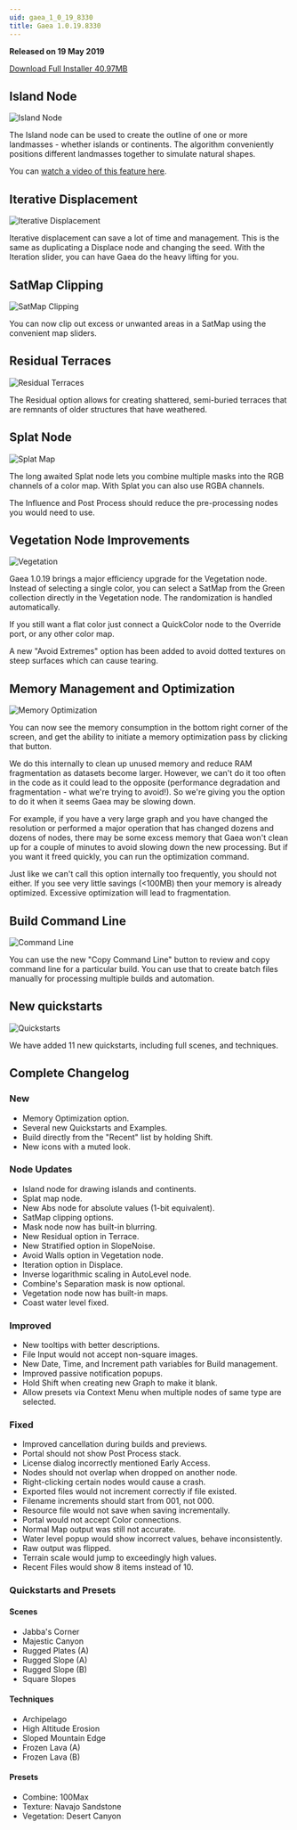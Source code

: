 ```yaml
---
uid: gaea_1_0_19_8330
title: Gaea 1.0.19.8330
---
```



**Released on 19 May 2019**

<a href="http://viridian.quadspinner.com/gaea/Gaea-1.0.19.exe?f=1">Download Full Installer 40.97MB</a> <br>


<div class="release-note">

## Island Node

![Island Node](http://cdn.quadspinner.com/gaea/changelog/1_0_19/islands.png)

The Island node can be used to create the outline of one or more landmasses - whether islands or continents. The algorithm conveniently positions different landmasses together to simulate natural shapes.

You can [watch a video of this feature here](https://youtu.be/yHITgsb1pgA).

## Iterative Displacement

![Iterative Displacement](http://cdn.quadspinner.com/gaea/changelog/1_0_19/displace.jpg)

Iterative displacement can save a lot of time and management. This is the same as duplicating a Displace node and changing the seed. With the Iteration slider, you can have Gaea do the heavy lifting for you.

## SatMap Clipping

![SatMap Clipping](http://cdn.quadspinner.com/gaea/changelog/1_0_19/satmap_clipping.png)

You can now clip out excess or unwanted areas in a SatMap using the convenient map sliders.

## Residual Terraces

![Residual Terraces](http://cdn.quadspinner.com/gaea/changelog/1_0_19/residual_terraces.jpg)

The Residual option allows for creating shattered, semi-buried terraces that are remnants of older structures that have weathered.

## Splat Node

![Splat Map](http://cdn.quadspinner.com/gaea/changelog/1_0_19/splat.jpg)

The long awaited Splat node lets you combine multiple masks into the RGB channels of a color map. With Splat you can also use RGBA channels.

The Influence and Post Process should reduce the pre-processing nodes you would need to use.

## Vegetation Node Improvements

![Vegetation](http://cdn.quadspinner.com/gaea/changelog/1_0_19/vegetation.png)

Gaea 1.0.19 brings a major efficiency upgrade for the Vegetation node. Instead of selecting a single color, you can select a SatMap from the Green collection directly in the Vegetation node. The randomization is handled automatically.

If you still want a flat color just connect a QuickColor node to the Override port, or any other color map.

A new "Avoid Extremes" option has been added to avoid dotted textures on steep surfaces which can cause tearing.

## Memory Management and Optimization

![Memory Optimization](http://cdn.quadspinner.com/gaea/changelog/1_0_19/memory.png)

You can now see the memory consumption in the bottom right corner of the screen, and get the ability to initiate a memory optimization pass by clicking that button. 

We do this internally to clean up unused memory and reduce RAM fragmentation as datasets become larger. However, we can't do it too often in the code as it could lead to the opposite (performance degradation and fragmentation - what we're trying to avoid!). So we're giving you the option to do it when it seems Gaea may be slowing down.

For example, if you have a very large graph and you have changed the resolution or performed a major operation that has changed dozens and dozens of nodes, there may be some excess memory that Gaea won't clean up for a couple of minutes to avoid slowing down the new processing. But if you want it freed quickly, you can run the optimization command.

Just like we can't call this option internally too frequently, you should not either. If you see very little savings (<100MB) then your memory is already optimized. Excessive optimization will lead to fragmentation.

## Build Command Line

![Command Line](http://cdn.quadspinner.com/gaea/changelog/1_0_19/cmd.png)

You can use the new "Copy Command Line" button to review and copy command line for a particular build. You can use that to create batch files manually for processing multiple builds and automation.

## New quickstarts

![Quickstarts](http://cdn.quadspinner.com/gaea/changelog/1_0_19/quickstarts.jpg)

We have added 11 new quickstarts, including full scenes, and techniques.

## Complete Changelog

### New
- Memory Optimization option.
- Several new Quickstarts and Examples.
- Build directly from the "Recent" list by holding Shift.
- New icons with a muted look.

### Node Updates
- Island node for drawing islands and continents.
- Splat map node.
- New Abs node for absolute values (1-bit equivalent).
- SatMap clipping options.
- Mask node now has built-in blurring.
- New Residual option in Terrace.
- New Stratified option in SlopeNoise.
- Avoid Walls option in Vegetation node.
- Iteration option in Displace.
- Inverse logarithmic scaling in AutoLevel node.
- Combine's Separation mask is now optional.
- Vegetation node now has built-in maps.
- Coast water level fixed.

### Improved
- New tooltips with better descriptions.
- File Input would not accept non-square images.
- New Date, Time, and Increment path variables for Build management.
- Improved passive notification popups.
- Hold Shift when creating new Graph to make it blank.
- Allow presets via Context Menu when multiple nodes of same type are selected.

### Fixed
- Improved cancellation during builds and previews.
- Portal should not show Post Process stack.
- License dialog incorrectly mentioned Early Access.
- Nodes should not overlap when dropped on another node.
- Right-clicking certain nodes would cause a crash.
- Exported files would not increment correctly if file existed.
- Filename increments should start from 001, not 000.
- Resource file would not save when saving incrementally.
- Portal would not accept Color connections.
- Normal Map output was still not accurate.
- Water level popup would show incorrect values, behave inconsistently.
- Raw output was flipped.
- Terrain scale would jump to exceedingly high values.
- Recent Files would show 8 items instead of 10.

### Quickstarts and Presets

#### Scenes
- Jabba's Corner
- Majestic Canyon
- Rugged Plates (A)
- Rugged Slope (A)
- Rugged Slope (B)
- Square Slopes

#### Techniques
- Archipelago
- High Altitude Erosion
- Sloped Mountain Edge
- Frozen Lava (A)
- Frozen Lava (B)

#### Presets
- Combine: 100Max
- Texture: Navajo Sandstone
- Vegetation: Desert Canyon
</div>
